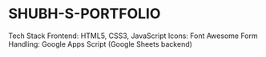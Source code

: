 # SHUBH-S-PORTFOLIO
Tech Stack  Frontend: HTML5, CSS3, JavaScript  Icons: Font Awesome  Form Handling: Google Apps Script (Google Sheets backend)
